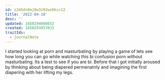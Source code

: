 ```yaml
---
id: z2m5ds0mj8w3z92ws6kcv12
title: '2022-04-18'
desc: ''
updated: 1650294008652
created: 1650293953933
traitIds:
  - journalNote
---
```


I started looking at porn and masturbating by playing a game of lets see how long you can go while watching this bi confusion porn without masturbating. Its a test to see if you are bi. Before that i got initially aroused by thinking about being diapered permenatnly and imagining the first diapering with her lifting my legs.
